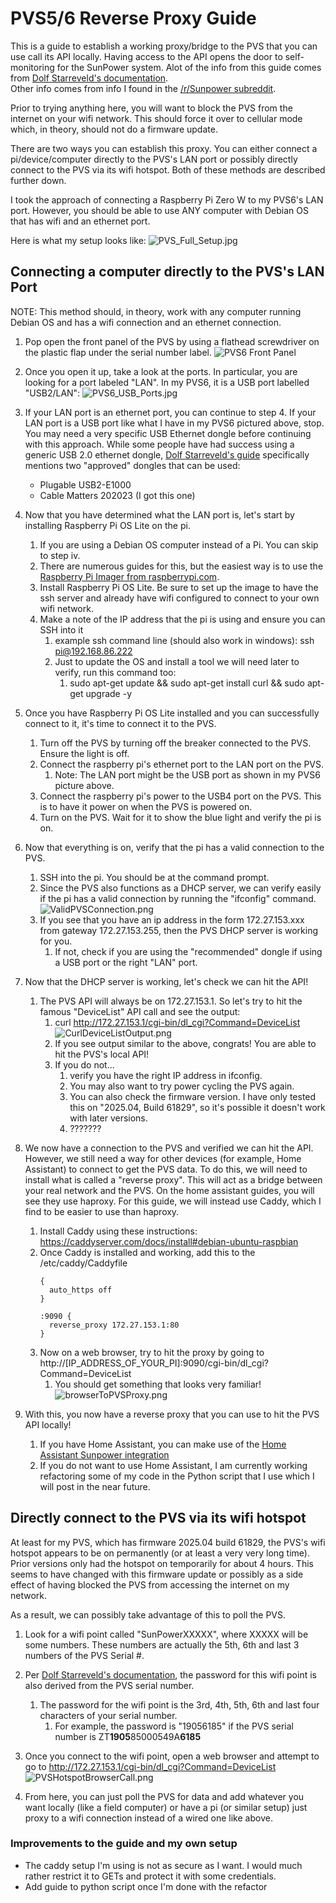 # PVS5/6 Reverse Proxy Guide
This is a guide to establish a working proxy/bridge to the PVS that you can use call its API locally.  Having access to the API opens the door to self-monitoring for the SunPower system.
Alot of the info from this guide comes from [Dolf Starreveld's documentation](https://starreveld.com/PVS6%20Access%20and%20API.pdf).  
Other info comes from info I found in the [/r/Sunpower subreddit](https://www.reddit.com/r/sunpower).

Prior to trying anything here, you will want to block the PVS from the internet on your wifi network.  This should force it over to cellular mode which, in theory, should not do a firmware update.

There are two ways you can establish this proxy. You can either connect a pi/device/computer directly to the PVS's LAN port or possibly directly connect to the PVS via its wifi hotspot.  Both of these methods are described further down.

I took the approach of connecting a Raspberry Pi Zero W to my PVS6's LAN port.  However, you should be able to use ANY computer with Debian OS that has wifi and an ethernet port.

Here is what my setup looks like: 
![PVS_Full_Setup.jpg](PVS_Full_Setup.jpg) 


## Connecting a computer directly to the PVS's LAN Port

NOTE: This method should, in theory, work with any computer running Debian OS and has a wifi connection and an ethernet connection.

1. Pop open the front panel of the PVS by using a flathead screwdriver on the plastic flap under the serial number label.
![PVS6 Front Panel](PVS6_Front.jpg)


2. Once you open it up, take a look at the ports.  In particular, you are looking for a port labeled "LAN".  In my PVS6, it is a USB port labelled "USB2/LAN":
![PVS6_USB_Ports.jpg](PVS6_USB_Ports.jpg)


3. If your LAN port is an ethernet port, you can continue to step 4.  If your LAN port is a USB port like what I have in my PVS6 pictured above, stop.  
You may need a very specific USB Ethernet dongle before continuing with this approach.
While some people have had success using a generic USB 2.0 ethernet dongle, [Dolf Starreveld's guide](https://starreveld.com/PVS6%20Access%20and%20API.pdf) specifically mentions two "approved" dongles that can be used: 
   
    * Plugable USB2-E1000
    * Cable Matters 202023 (I got this one)


4. Now that you have determined what the LAN port is, let's start by installing Raspberry Pi OS Lite on the pi.  
   1. If you are using a Debian OS computer instead of a Pi.  You can skip to step iv.
   2. There are numerous guides for this, but the easiest way is to use the [Raspberry Pi Imager from raspberrypi.com](https://www.raspberrypi.com/software/). 
   3. Install Raspberry Pi OS Lite.  Be sure to set up the image to have the ssh server and already have wifi configured to connect to your own wifi network.
   4. Make a note of the IP address that the pi is using and ensure you can SSH into it
      1. example ssh command line (should also work in windows): ssh pi@192.168.86.222
      2. Just to update the OS and install a tool we will need later to verify, run this command too:
         1. sudo apt-get update && sudo apt-get install curl && sudo apt-get upgrade -y
      

5. Once you have Raspberry Pi OS Lite installed and you can successfully connect to it, it's time to connect it to the PVS.
   1. Turn off the PVS by turning off the breaker connected to the PVS.  Ensure the light is off.
   2. Connect the raspberry pi's ethernet port to the LAN port on the PVS.
      1. Note: The LAN port might be the USB port as shown in my PVS6 picture above.
   3. Connect the raspberry pi's power to the USB4 port on the PVS.  This is to have it power on when the PVS is powered on.
   4. Turn on the PVS.  Wait for it to show the blue light and verify the pi is on.
   

6. Now that everything is on, verify that the pi has a valid connection to the PVS.
   1. SSH into the pi.  You should be at the command prompt.
   2. Since the PVS also functions as a DHCP server, we can verify easily if the pi has a valid connection by running the "ifconfig" command.
      ![ValidPVSConnection.png](ValidPVSConnection.png)
   3. If you see that you have an ip address in the form 172.27.153.xxx from gateway 172.27.153.255, then the PVS DHCP server is working for you.  
      1. If not, check if you are using the "recommended" dongle if using a USB port or the right "LAN" port.
      
      
7. Now that the DHCP server is working, let's check we can hit the API!
   1. The PVS API will always be on 172.27.153.1.  So let's try to hit the famous "DeviceList" API call and see the output:
      1. curl http://172.27.153.1/cgi-bin/dl_cgi?Command=DeviceList 
         ![CurlDeviceListOutput.png](CurlDeviceListOutput.png)
      2. If you see output similar to the above, congrats!  You are able to hit the PVS's local API!
      3. If you do not...
         1. verify you have the right IP address in ifconfig.  
         2. You may also want to try power cycling the PVS again.  
         3. You can also check the firmware version.  I have only tested this on "2025.04, Build 61829", so it's possible it doesn't work with later versions.
         4. ???????
         
      
8. We now have a connection to the PVS and verified we can hit the API.  However, we still need a way for other devices (for example, Home Assistant) to connect to get the PVS data.
To do this, we will need to install what is called a "reverse proxy".  This will act as a bridge between your real network and the PVS.  On the home assistant guides, you will see they use haproxy.  For this guide, we will instead use Caddy, which I find to be easier to use than haproxy.
   1. Install Caddy using these instructions: https://caddyserver.com/docs/install#debian-ubuntu-raspbian
   2. Once Caddy is installed and working, add this to the /etc/caddy/Caddyfile 
      ````
      {
        auto_https off
      }
   
      :9090 {
        reverse_proxy 172.27.153.1:80
      }
      ````
   3. Now on a web browser, try to hit the proxy by going to http://[IP_ADDRESS_OF_YOUR_PI]:9090/cgi-bin/dl_cgi?Command=DeviceList
      1. You should get something that looks very familiar!
      ![browserToPVSProxy.png](browserToPVSProxy.png)
      
   
9. With this, you now have a reverse proxy that you can use to hit the PVS API locally!    
   1. If you have Home Assistant, you can make use of the [Home Assistant Sunpower integration](https://github.com/krbaker/hass-sunpower)
   2. If you do not want to use Home Assistant, I am currently working refactoring some of my code in the Python script that I use which I will post in the near future.
   
   
## Directly connect to the PVS via its wifi hotspot 

At least for my PVS, which has firmware 2025.04 build 61829, the PVS's wifi hotspot appears to be on permanently (or at least a very very long time).  Prior versions only had the hotspot on temporarily for about 4 hours.  This seems to have changed with this firmware update or possibly as a side effect of having blocked the PVS from accessing the internet on my network.

As a result, we can possibly take advantage of this to poll the PVS.

1. Look for a wifi point called "SunPowerXXXXX", where XXXXX will be some numbers. These numbers are actually the 5th, 6th and last 3 numbers of the PVS Serial #.


2. Per [Dolf Starreveld's documentation](https://starreveld.com/PVS6%20Access%20and%20API.pdf), the password for this wifi point is also derived from the PVS serial number.  
   1. The password for the wifi point is the 3rd, 4th, 5th, 6th and last four characters of your serial number.
      1. For example, the password is "19056185" if the PVS serial number is ZT**1905**85000549A**6185**


3. Once you connect to the wifi point, open a web browser and attempt to go to http://172.27.153.1/cgi-bin/dl_cgi?Command=DeviceList 
   ![PVSHotspotBrowserCall.png](PVSHotspotBrowserCall.png)

4. From here, you can just poll the PVS for data and add whatever you want locally (like a field computer) or have a pi (or similar setup) just proxy to a wifi connection instead of a wired one like above.


### Improvements to the guide and my own setup
* The caddy setup I'm using is not as secure as I want.  I would much rather restrict it to GETs and protect it with some credentials. 
* Add guide to python script once I'm done with the refactor
